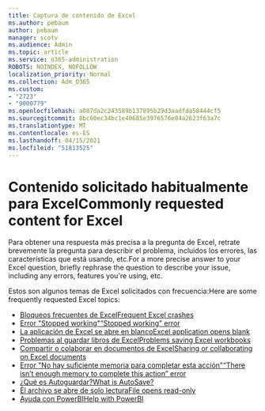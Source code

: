 ```yaml
---
title: Captura de contenido de Excel
ms.author: pebaum
author: pebaum
manager: scotv
ms.audience: Admin
ms.topic: article
ms.service: o365-administration
ROBOTS: NOINDEX, NOFOLLOW
localization_priority: Normal
ms.collection: Adm_O365
ms.custom:
- "2723"
- "9000779"
ms.openlocfilehash: a087da2c243589b137895b29d3aadfda58444cf5
ms.sourcegitcommit: 8bc60ec34bc1e40685e3976576e04a2623f63a7c
ms.translationtype: MT
ms.contentlocale: es-ES
ms.lasthandoff: 04/15/2021
ms.locfileid: "51813525"
---
```

# <a name="commonly-requested-content-for-excel"></a><span data-ttu-id="b0c67-102">Contenido solicitado habitualmente para Excel</span><span class="sxs-lookup"><span data-stu-id="b0c67-102">Commonly requested content for Excel</span></span>

<span data-ttu-id="b0c67-103">Para obtener una respuesta más precisa a la pregunta de Excel, retrate brevemente la pregunta para describir el problema, incluidos los errores, las características que está usando, etc.</span><span class="sxs-lookup"><span data-stu-id="b0c67-103">For a more precise answer to your Excel question, briefly rephrase the question to describe your issue, including any errors, features you're using, etc.</span></span> 

<span data-ttu-id="b0c67-104">Estos son algunos temas de Excel solicitados con frecuencia:</span><span class="sxs-lookup"><span data-stu-id="b0c67-104">Here are some frequently requested Excel topics:</span></span>

- [<span data-ttu-id="b0c67-105">Bloqueos frecuentes de Excel</span><span class="sxs-lookup"><span data-stu-id="b0c67-105">Frequent Excel crashes</span></span>](https://support.office.com/article/Excel-not-responding-hangs-freezes-or-stops-working-37E7D3C9-9E84-40BF-A805-4CA6853A1FF4)
- [<span data-ttu-id="b0c67-106">Error "Stopped working"</span><span class="sxs-lookup"><span data-stu-id="b0c67-106">“Stopped working” error</span></span>](https://support.office.com/client/52bd7985-4e99-4a35-84c8-2d9b8301a2fa)
- [<span data-ttu-id="b0c67-107">La aplicación de Excel se abre en blanco</span><span class="sxs-lookup"><span data-stu-id="b0c67-107">Excel application opens blank</span></span>](https://docs.microsoft.com/office/troubleshoot/excel/excel-opens-blank)
- [<span data-ttu-id="b0c67-108">Problemas al guardar libros de Excel</span><span class="sxs-lookup"><span data-stu-id="b0c67-108">Problems saving Excel workbooks</span></span>](https://docs.microsoft.com/office/troubleshoot/excel/issue-when-save-excel-workbooks)
- [<span data-ttu-id="b0c67-109">Compartir o colaborar en documentos de Excel</span><span class="sxs-lookup"><span data-stu-id="b0c67-109">Sharing or collaborating on Excel documents</span></span>](https://support.office.com/article/7152aa8b-b791-414c-a3bb-3024e46fb104)
- [<span data-ttu-id="b0c67-110">Error "No hay suficiente memoria para completar esta acción"</span><span class="sxs-lookup"><span data-stu-id="b0c67-110">“There isn’t enough memory to complete this action” error</span></span>](https://docs.microsoft.com/office/troubleshoot/excel/available-resources-errors)
- [<span data-ttu-id="b0c67-111">¿Qué es Autoguardar?</span><span class="sxs-lookup"><span data-stu-id="b0c67-111">What is AutoSave?</span></span>](https://support.office.com/article/6d6bd723-ebfd-4e40-b5f6-ae6e8088f7a5)
- [<span data-ttu-id="b0c67-112">El archivo se abre de solo lectura</span><span class="sxs-lookup"><span data-stu-id="b0c67-112">File opens read-only</span></span>](https://support.office.com/article/why-did-my-file-open-read-only-3ab4b792-da50-4b38-8628-14c64e1f1d15)
- [<span data-ttu-id="b0c67-113">Ayuda con PowerBI</span><span class="sxs-lookup"><span data-stu-id="b0c67-113">Help with PowerBI</span></span>](https://powerbi.microsoft.com/support/)